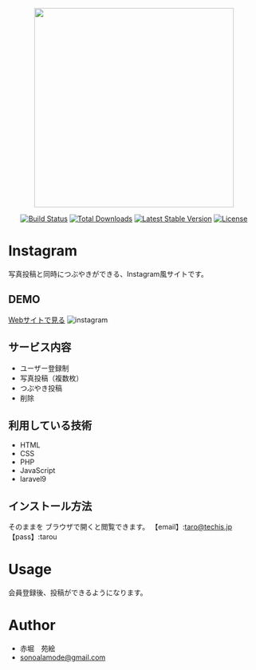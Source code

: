<p align="center"><a href="https://laravel.com" target="_blank"><img src="https://raw.githubusercontent.com/laravel/art/master/logo-lockup/5%20SVG/2%20CMYK/1%20Full%20Color/laravel-logolockup-cmyk-red.svg" width="400"></a></p>

<p align="center">
<a href="https://travis-ci.org/laravel/framework"><img src="https://travis-ci.org/laravel/framework.svg" alt="Build Status"></a>
<a href="https://packagist.org/packages/laravel/framework"><img src="https://img.shields.io/packagist/dt/laravel/framework" alt="Total Downloads"></a>
<a href="https://packagist.org/packages/laravel/framework"><img src="https://img.shields.io/packagist/v/laravel/framework" alt="Latest Stable Version"></a>
<a href="https://packagist.org/packages/laravel/framework"><img src="https://img.shields.io/packagist/l/laravel/framework" alt="License"></a>
</p>

# Instagram

写真投稿と同時につぶやきができる、Instagram風サイトです。


## DEMO
 [Webサイトで見る](herokuのURLをそのままペースト)
![instagram](https://user-images.githubusercontent.com/95341532/175486060-c25c3db2-0d67-45d7-9592-82d92e5c0b0a.png)
 
## サービス内容
 
* ユーザー登録制
* 写真投稿（複数枚）
* つぶやき投稿
* 削除


## 利用している技術

* HTML
* CSS
* PHP
* JavaScript
* laravel9
 

## インストール方法
 
そのままを
ブラウザで開くと閲覧できます。
【email】:taro@techis.jp
【pass】:tarou
 
# Usage
 
会員登録後、投稿ができるようになります。

 
# Author
 
* 赤堀　苑絵
* sonoalamode@gmail.com
 

